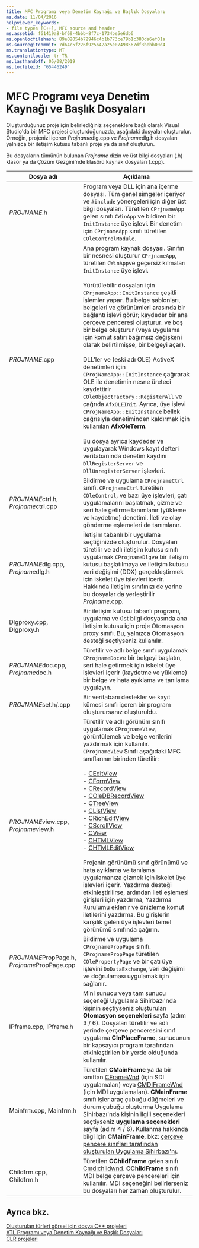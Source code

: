 ```yaml
---
title: MFC Programı veya Denetim Kaynağı ve Başlık Dosyaları
ms.date: 11/04/2016
helpviewer_keywords:
- file types [C++], MFC source and header
ms.assetid: f61419a8-bf69-4bbb-8f7c-1734be5e6db6
ms.openlocfilehash: 89e02054b72946c4b1b773ce79b1c380da6ef01a
ms.sourcegitcommit: 7d64c5f226f925642a25e07498567df8bebb00d4
ms.translationtype: MT
ms.contentlocale: tr-TR
ms.lasthandoff: 05/08/2019
ms.locfileid: "65446249"
---
```

# <a name="mfc-program-or-control-source-and-header-files"></a>MFC Programı veya Denetim Kaynağı ve Başlık Dosyaları

Oluşturduğunuz proje için belirlediğiniz seçeneklere bağlı olarak Visual Studio'da bir MFC projesi oluşturduğunuzda, aşağıdaki dosyalar oluşturulur. Örneğin, projenizi içeren *Projname*dlg.cpp ve *Projname*dlg.h dosyaları yalnızca bir iletişim kutusu tabanlı proje ya da sınıf oluşturun.

Bu dosyaların tümünün bulunan *Projname* dizin ve üst bilgi dosyaları (.h) klasör ya da Çözüm Gezgini'nde klasörü kaynak dosyaları (.cpp).

|Dosya adı|Açıklama|
|---------------|-----------------|
|*PROJNAME*.h|Program veya DLL için ana içerme dosyası. Tüm genel simgeler içeriyor ve `#include` yönergeleri için diğer üst bilgi dosyaları. Türetilen `CPrjnameApp` gelen sınıfı `CWinApp` ve bildiren bir `InitInstance` üye işlevi. Bir denetim için `CPrjnameApp` sınıfı türetilen `COleControlModule`.|
|*PROJNAME*.cpp|Ana program kaynak dosyası. Sınıfın bir nesnesi oluşturur `CPrjnameApp`, türetilen `CWinApp`ve geçersiz kılmaları `InitInstance` üye işlevi.<br /><br /> Yürütülebilir dosyaları için `CPrjnameApp::InitInstance` çeşitli işlemler yapar. Bu belge şablonları, belgeleri ve görünümleri arasında bir bağlantı işlevi görür; kaydeder bir ana çerçeve penceresi oluşturur. ve boş bir belge oluşturur (veya uygulama için komut satırı bağımsız değişkeni olarak belirtilmişse, bir belgeyi açar).<br /><br /> DLL'ler ve (eski adı OLE) ActiveX denetimleri için `CProjNameApp::InitInstance` çağırarak OLE ile denetimin nesne üreteci kaydettirir `COleObjectFactory::RegisterAll` ve çağrıda `AfxOLEInit`. Ayrıca, üye işlevi `CProjNameApp::ExitInstance` bellek çağrısıyla denetiminden kaldırmak için kullanılan **AfxOleTerm**.<br /><br /> Bu dosya ayrıca kaydeder ve uygulayarak Windows kayıt defteri veritabanında denetim kaydını `DllRegisterServer` ve `DllUnregisterServer` işlevleri.|
|*PROJNAME*ctrl.h, *Projname*ctrl.cpp|Bildirme ve uygulama `CProjnameCtrl` sınıfı. `CProjnameCtrl` türetilen `COleControl`, ve bazı üye işlevleri, çatı uygulamalarını başlatmak, çizme ve seri hale getirme tanımlanır (yükleme ve kaydetme) denetimi. İleti ve olay gönderme eşlemeleri de tanımlanır.|
|*PROJNAME*dlg.cpp, *Projname*dlg.h|İletişim tabanlı bir uygulama seçtiğinizde oluşturulur. Dosyaları türetilir ve adlı iletişim kutusu sınıfı uygulamak `CProjnameDlg`ve bir iletişim kutusu başlatılmaya ve iletişim kutusu veri değişimi (DDX) gerçekleştirmek için iskelet üye işlevleri içerir. Hakkında iletişim sınıfınızı de yerine bu dosyalar da yerleştirilir *Projname*.cpp.|
|Dlgproxy.cpp, Dlgproxy.h|Bir iletişim kutusu tabanlı programı, uygulama ve üst bilgi dosyasında ana iletişim kutusu için proje Otomasyon proxy sınıfı. Bu, yalnızca Otomasyon desteği seçtiyseniz kullanılır.|
|*PROJNAME*doc.cpp, *Projname*doc.h|Türetilir ve adlı belge sınıfı uygulamak `CProjnameDoc`ve bir belgeyi başlatın, seri hale getirmek için iskelet üye işlevleri içerir (kaydetme ve yükleme) bir belge ve hata ayıklama ve tanılama uygulayın.|
|*PROJNAME*set.h/.cpp|Bir veritabanı destekler ve kayıt kümesi sınıfı içeren bir program oluşturursanız oluşturuldu.|
|*PROJNAME*view.cpp, *Projname*view.h|Türetilir ve adlı görünüm sınıfı uygulamak `CProjnameView`, görüntülemek ve belge verilerini yazdırmak için kullanılır. `CProjnameView` Sınıfı aşağıdaki MFC sınıflarının birinden türetilir:<br /><br />- [CEditView](../../mfc/reference/ceditview-class.md)<br />- [CFormView](../../mfc/reference/cformview-class.md)<br />- [CRecordView](../../mfc/reference/crecordview-class.md)<br />- [COleDBRecordView](../../mfc/reference/coledbrecordview-class.md)<br />- [CTreeView](../../mfc/reference/ctreeview-class.md)<br />- [CListView](../../mfc/reference/clistview-class.md)<br />- [CRichEditView](../../mfc/reference/cricheditview-class.md)<br />- [CScrollView](../../mfc/reference/cscrollview-class.md)<br />- [CView](../../mfc/reference/cview-class.md)<br />- [CHTMLView](../../mfc/reference/chtmlview-class.md)<br />- [CHTMLEditView](../../mfc/reference/chtmleditview-class.md)<br /><br /> Projenin görünümü sınıf görünümü ve hata ayıklama ve tanılama uygulamanıza çizmek için iskelet üye işlevleri içerir. Yazdırma desteği etkinleştirilirse, ardından ileti eşlemesi girişleri için yazdırma, Yazdırma Kurulumu eklenir ve önizleme komut iletilerini yazdırma. Bu girişlerin karşılık gelen üye işlevleri temel görünümü sınıfında çağırın.|
|*PROJNAME*PropPage.h, *Projname*PropPage.cpp|Bildirme ve uygulama `CProjnamePropPage` sınıfı. `CProjnamePropPage` türetilen `COlePropertyPage` ve bir çatı üye işlevini `DoDataExchange`, veri değişimi ve doğrulaması uygulamak için sağlanır.|
|IPframe.cpp, IPframe.h|Mini sunucu veya tam sunucu seçeneği Uygulama Sihirbazı'nda kişinin seçtiyseniz oluşturulan **Otomasyon seçenekleri** sayfa (adım 3 / 6). Dosyaları türetilir ve adlı yerinde çerçeve penceresini sınıf uygulama **CInPlaceFrame**, sunucunun bir kapsayıcı program tarafından etkinleştirilen bir yerde olduğunda kullanılır.|
|Mainfrm.cpp, Mainfrm.h|Türetilen **CMainFrame** ya da bir sınıftan [CFrameWnd](../../mfc/reference/cframewnd-class.md) (için SDI uygulamaları) veya [CMDIFrameWnd](../../mfc/reference/cmdiframewnd-class.md) (için MDI uygulamaları). **CMainFrame** sınıfı işler araç çubuğu düğmeleri ve durum çubuğu oluşturma Uygulama Sihirbazı'nda kişinin ilgili seçenekleri seçtiyseniz **uygulama seçenekleri** sayfa (adım 4 / 6). Kullanma hakkında bilgi için **CMainFrame**, bkz: [çerçeve pencere sınıfları tarafından oluşturulan Uygulama Sihirbazı'nı](../../mfc/frame-window-classes-created-by-the-application-wizard.md).|
|Childfrm.cpp, Childfrm.h|Türetilen **CChildFrame** gelen sınıfı [Cmdıchildwnd](../../mfc/reference/cmdichildwnd-class.md). **CChildFrame** sınıfı MDI belge çerçeve pencereleri için kullanılır. MDI seçeneğini belirlerseniz bu dosyaları her zaman oluşturulur.|

## <a name="see-also"></a>Ayrıca bkz.

[Oluşturulan türleri görsel için dosya C++ projeleri](file-types-created-for-visual-cpp-projects.md)<br>
[ATL Programı veya Denetim Kaynağı ve Başlık Dosyaları](atl-program-or-control-source-and-header-files.md)<br>
[CLR projeleri](files-created-for-clr-projects.md)
